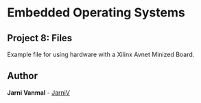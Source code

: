 # Embedded Operating Systems

## Project 8: Files
Example file for using hardware with a Xilinx Avnet Minized Board.

## Author

**Jarni Vanmal** - [JarniV](https://github.com/JarniV)

